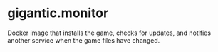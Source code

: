# gigantic.monitor
Docker image that installs the game, checks for updates, and notifies another service when the game files have changed.

